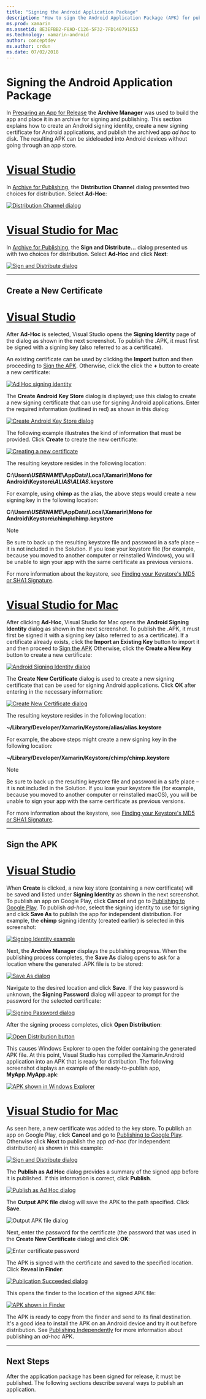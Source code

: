 ```yaml
---
title: "Signing the Android Application Package"
description: "How to sign the Android Application Package (APK) for publication"
ms.prod: xamarin
ms.assetid: 8E3EFBB2-F8AD-C126-5F32-7FD140791E53
ms.technology: xamarin-android
author: conceptdev
ms.author: crdun
ms.date: 07/02/2018
---
```


# Signing the Android Application Package

In [Preparing an App for Release](~/android/deploy-test/release-prep/index.md)
the **Archive Manager** was used to build the app and place it in an archive for
signing and publishing. This section explains how to create an Android
signing identity, create a new signing certificate for Android
applications, and publish the archived app *ad hoc* to disk. The
resulting APK can be sideloaded into Android devices without going
through an app store.

# [Visual Studio](#tab/windows)

In [Archive for Publishing](~/android/deploy-test/release-prep/index.md#archive),
the **Distribution Channel** dialog presented two choices for
distribution. Select **Ad-Hoc**:

[![Distribution Channel dialog](images/vs/01-distribution-channel-sml.png)](images/vs/01-distribution-channel.png#lightbox)

# [Visual Studio for Mac](#tab/macos)

In [Archive for Publishing](~/android/deploy-test/release-prep/index.md#archive),
the **Sign and Distribute...** dialog presented us with two choices for
distribution. Select **Ad-Hoc** and click **Next**:

[![Sign and Distribute dialog](images/xs/01-select-ad-hoc-sml.png)](images/xs/01-select-ad-hoc.png#lightbox)

-----

<a name="newcertvs" />
<a name="newcert" />
<a name="newcertxs" />

## Create a New Certificate

# [Visual Studio](#tab/windows)

After **Ad-Hoc** is selected, Visual Studio opens the **Signing
Identity** page of the dialog as shown in the next screenshot. To
publish the .APK,  it must first be signed with a signing key (also
referred to as a certificate).

An existing certificate can be used by clicking the **Import** button and then proceeding to
[Sign the APK](#sign-the-apk). Otherwise, click the click the
**+** button to create a new certificate:

[![Ad Hoc signing identity](images/vs/02-ad-hoc-signing-identity-vs-sml.png)](images/vs/02-ad-hoc-signing-identity-vs.png#lightbox)

The **Create Android Key Store** dialog is displayed; use this dialog
to create a new signing certificate that can use for signing
Android applications. Enter the required information (outlined in red)
as shown in this dialog:

[![Create Android Key Store dialog](images/vs/03-create-android-key-store-vs-sml.png)](images/vs/03-create-android-key-store-vs.png#lightbox)

The following example illustrates the kind of information that must be provided. Click **Create** to create the new certificate:

[![Creating a new certificate](images/vs/04-key-store-example-vs-sml.png)](images/vs/04-key-store-example-vs.png#lightbox)

The resulting keystore resides in the following location:

**C:\\Users\\*USERNAME*\\AppData\\Local\\Xamarin\\Mono for Android\\Keystore\\*ALIAS*\\*ALIAS*.keystore**

For example, using **chimp** as the alias, the above steps would create a new signing
key in the following location:

**C:\\Users\\*USERNAME*\\AppData\\Local\\Xamarin\\Mono for Android\\Keystore\\chimp\\chimp.keystore**

> [!NOTE]
> Be sure to back up the resulting keystore file and password in a
> safe place &ndash; it is not included in the Solution. If you lose your
> keystore file (for example, because you moved to another computer or
> reinstalled Windows), you will be unable to
> sign your app with the same certificate as previous versions.

For more information about the keystore, see
[Finding your Keystore's MD5 or SHA1 Signature](~/android/deploy-test/signing/keystore-signature.md).

# [Visual Studio for Mac](#tab/macos)

After clicking **Ad-Hoc**, Visual Studio for Mac opens the **Android Signing
Identity** dialog as shown in the next screenshot. To publish the .APK,
it must first be signed it with a signing key (also referred to as a
certificate). If a certificate already exists, click the **Import an
Existing Key** button to import it and then proceed to
[Sign the APK](#signapkxs) Otherwise, click the **Create a New
Key** button to create a new certificate:

[![Android Signing Identity dialog](images/xs/02-android-signing-identity-sml.png)](images/xs/02-android-signing-identity.png#lightbox)

The **Create New Certificate** dialog is used to create a new signing
certificate that can be used for signing Android applications. Click
**OK** after entering in the necessary information:

[![Create New Certificate dialog](images/xs/03-create-new-certificate-sml.png)](images/xs/03-create-new-certificate.png#lightbox)

The resulting keystore resides in the following location:

**~/Library/Developer/Xamarin/Keystore/alias/alias.keystore**

For example, the above steps might create a new signing
key in the following location:

**~/Library/Developer/Xamarin/Keystore/chimp/chimp.keystore**


> [!NOTE]
> Be sure to back up the resulting keystore file and password in a
> safe place &ndash; it is not included in the Solution. If you lose your
> keystore file (for example, because you moved to another computer or
> reinstalled macOS), you will be unable to
> sign your app with the same certificate as previous versions.

For more information about the keystore, see
[Finding your Keystore's MD5 or SHA1 Signature](~/android/deploy-test/signing/keystore-signature.md).

-----

## Sign the APK

# [Visual Studio](#tab/windows)

When **Create** is clicked, a new key store (containing a new
certificate) will be saved and listed under **Signing Identity** as shown
in the next screenshot. To publish an app on Google Play, click
**Cancel** and go to
[Publishing to Google Play](~/android/deploy-test/publishing/publishing-to-google-play/index.md).
To publish *ad-hoc*, select the signing identity to use for signing and
click **Save As** to publish the app for independent distribution. For
example, the **chimp** signing identity (created earlier) is selected
in this screenshot:

[![Signing Identity example](images/vs/05-save-as-vs-sml.png)](images/vs/05-save-as-vs.png#lightbox)

Next, the **Archive Manager** displays the publishing progress. When
the publishing process completes, the **Save As** dialog opens to ask
for a location where the generated .APK file is to be
stored:

[![Save As dialog](images/vs/06-save-as-dialog-vs-sml.png)](images/vs/06-save-as-dialog-vs.png#lightbox)

Navigate to the desired location and click **Save**. If the key
password is unknown, the **Signing Password** dialog will appear to
prompt for the password for the selected certificate:

[![Signing Password dialog](images/vs/07-signing-password-vs-sml.png)](images/vs/07-signing-password-vs.png#lightbox)

After the signing process completes, click **Open Distribution**:

[![Open Distribution button](images/vs/08-open-distribution-sml.png)](images/vs/08-open-distribution.png#lightbox)

This causes Windows Explorer to open the folder containing the
generated APK file. At this point, Visual Studio has compiled the
Xamarin.Android application into an APK that is ready for distribution.
The following screenshot displays an example of the ready-to-publish
app, **MyApp.MyApp.apk**:

[![APK shown in Windows Explorer](images/vs/09-generated-app-vs-sml.png)](images/vs/09-generated-app-vs.png#lightbox)

# [Visual Studio for Mac](#tab/macos)


As seen here, a new certificate was added to the key store. To publish
an app on Google Play, click **Cancel** and go to
[Publishing to Google Play](~/android/deploy-test/publishing/publishing-to-google-play/index.md).
Otherwise click **Next** to publish the app *ad-hoc* (for independent
distribution) as shown in this example:

[![Sign and Distribute dialog](images/xs/04-select-identity-sml.png)](images/xs/04-select-identity.png#lightbox)

The **Publish as Ad Hoc** dialog provides a summary of the signed app
before it is published. If this information is correct, click
**Publish**.

[![Publish as Ad Hoc dialog](images/xs/05-publish-ad-hoc-sml.png)](images/xs/05-publish-ad-hoc.png#lightbox)

The **Output APK file** dialog will save the APK to the path specified. Click **Save**.

![Output APK file dialog](images/xs/06-output-apk-file.png)

Next, enter the password for the certificate (the password that was
used in the **Create New Certificate** dialog) and click **OK**:

![Enter certificate password](images/xs/07-signing-certificate.png)

The APK is signed with the certificate and saved to the specified
location. Click **Reveal in Finder**:

[![Publication Succeeded dialog](images/xs/08-app-is-ready-sml.png)](images/xs/08-app-is-ready.png#lightbox)

This opens the finder to the location of the signed APK file:

[![APK shown in Finder](images/xs/09-show-in-finder-sml.png)](images/xs/09-show-in-finder.png#lightbox)

The APK is ready to copy from the finder and send to its final
destination. It's a good idea to install the APK on an Android device
and try it out before distribution. See
[Publishing Independently](~/android/deploy-test/publishing/publishing-independently.md)
for more information about publishing an *ad-hoc* APK.

-----



## Next Steps

After the application package has been signed for release, it must be
published. The following sections describe several ways to publish
an application.
